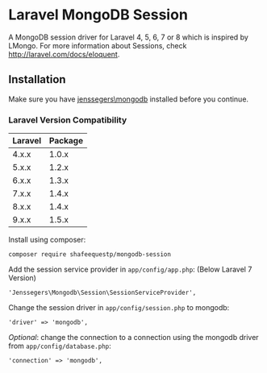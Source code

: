 Laravel MongoDB Session
=======================

A MongoDB session driver for Laravel 4, 5, 6, 7 or 8 which is inspired by LMongo. For more information about Sessions, check http://laravel.com/docs/eloquent.

Installation
------------

Make sure you have [jenssegers\mongodb](https://github.com/jenssegers/Laravel-MongoDB) installed before you continue.

### Laravel Version Compatibility

Laravel   | Package
:---------|:----------
 4.x.x    | 1.0.x
 5.x.x    | 1.2.x
 6.x.x    | 1.3.x
 7.x.x    | 1.4.x
 8.x.x    | 1.4.x
 9.x.x    | 1.5.x


Install using composer:

    composer require shafeequestp/mongodb-session

Add the session service provider in `app/config/app.php`: (Below Laravel 7 Version)

    'Jenssegers\Mongodb\Session\SessionServiceProvider',

Change the session driver in `app/config/session.php` to mongodb:

    'driver' => 'mongodb',

*Optional*: change the connection to a connection using the mongodb driver from `app/config/database.php`:

	'connection' => 'mongodb',
